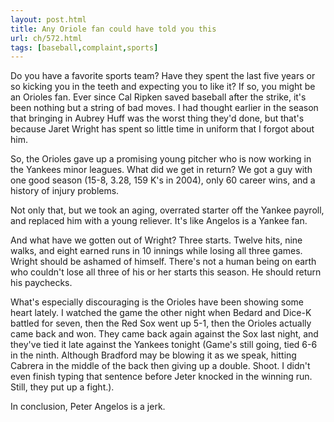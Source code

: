 ```yaml
---
layout: post.html
title: Any Oriole fan could have told you this
url: ch/572.html
tags: [baseball,complaint,sports]
---
```

Do you have a favorite sports team? Have they spent the last five years or so kicking you in the teeth and expecting you to like it? If so, you might be an Orioles fan. Ever since Cal Ripken saved baseball after the strike, it's been nothing but a string of bad moves. I had thought earlier in the season that bringing in Aubrey Huff was the worst thing they'd done, but that's because Jaret Wright has spent so little time in uniform that I forgot about him.

So, the Orioles gave up a promising young pitcher who is now working in the Yankees minor leagues. What did we get in return? We got a guy with one good season (15-8, 3.28, 159 K's in 2004), only 60 career wins, and a history of injury problems.

Not only that, but we took an aging, overrated starter off the Yankee payroll, and replaced him with a young reliever. It's like Angelos is a Yankee fan.

And what have we gotten out of Wright? Three starts. Twelve hits, nine walks, and eight earned runs in 10 innings while losing all three games. Wright should be ashamed of himself. There's not a human being on earth who couldn't lose all three of his or her starts this season. He should return his paychecks.

What's especially discouraging is the Orioles have been showing some heart lately. I watched the game the other night when Bedard and Dice-K battled for seven, then the Red Sox went up 5-1, then the Orioles actually came back and won. They came back again against the Sox last night, and they've tied it late against the Yankees tonight (Game's still going, tied 6-6 in the ninth. Although Bradford may be blowing it as we speak, hitting Cabrera in the middle of the back then giving up a double. Shoot. I didn't even finish typing that sentence before Jeter knocked in the winning run. Still, they put up a fight.).

In conclusion, Peter Angelos is a jerk.
